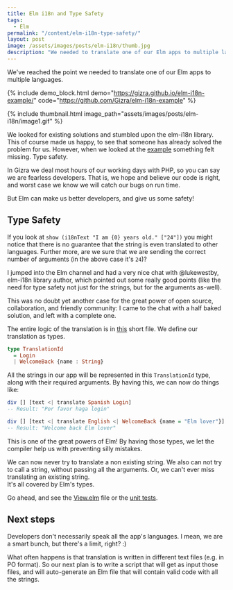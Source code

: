 ```yaml
---
title: Elm i18n and Type Safety
tags:
  - Elm
permalink: "/content/elm-i18n-type-safety/"
layout: post
image: /assets/images/posts/elm-i18n/thumb.jpg
description: "We needed to translate one of our Elm apps to multiple languages. We stumbled upon the elm-i18n library. However, something was missing. Type safety."
---
```




We've reached the point we needed to translate one of our Elm apps to multiple languages.

{% include demo_block.html demo="https://gizra.github.io/elm-i18n-example/" code="https://github.com/Gizra/elm-i18n-example" %}

{% include thumbnail.html image_path="assets/images/posts/elm-i18n/image1.gif" %}

We looked for existing solutions and stumbled upon the elm-i18n library. This
of course made us happy, to see that someone has already solved the problem for us. However, when we looked at the [example](https://github.com/lukewestby/elm-i18n/tree/84d7da3a51d52a89d1e3371bfeb4f34eab05341c#example) something felt missing. Type safety.

In Gizra we deal most hours of our working days with PHP, so you can say we are
fearless developers. That is, we hope and believe our code is right, and
worst case we know we will catch our bugs on run time.

But Elm can make us better developers, and give us some safety!

<!-- more -->

## Type Safety

If you look at `show (i18nText "I am {0} years old." ["24"])` you might notice that there is no guarantee that the string is even translated to other languages. Further more, are we sure that we are sending the correct number of arguments (in the above case it's `24`)?

I jumped into the Elm channel and had a very nice chat with @lukewestby, elm-i18n library author, which pointed out some really good points (like the need for type safety not just for the strings, but for the arguments as-well).

This was no doubt yet another case for the great power of open source, collaboration, and friendly community: I came to the chat with a half baked solution, and left with a complete one.

The entire logic of the translation is in [this](https://github.com/Gizra/elm-i18n-example/blob/master/Translation/Utils.elm) short file. We define our translation as types.

```haskell
type TranslationId
  = Login
  | WelcomeBack {name : String}
```

All the strings in our app will be represented in this `TranslationId` type, along with their required arguments. By having this, we can now do things like:

```haskell
div [] [text <| translate Spanish Login]
-- Result: "Por favor haga login"

div [] [text <| translate English <| WelcomeBack {name = "Elm lover"}]
-- Result: "Welcome back Elm lover"
```

This is one of the great powers of Elm! By having those types, we let the compiler help us with preventing silly mistakes.

We can now never try to translate a non existing string. We also can not try to call a string, without passing all the arguments.
Or, we can't ever miss translating an existing string.  
It's all covered by Elm's types.

Go ahead, and see the [View.elm](https://github.com/Gizra/elm-i18n-example/blob/master/App/View.elm#L11) file or the [unit tests](https://github.com/Gizra/elm-i18n-example/blob/master/Translation/Test.elm).

## Next steps

Developers don't necessarily speak all the app's languages. I mean, we are a smart bunch, but there's a limit, right? :)

What often happens is that translation is written in different text files (e.g. in PO format). So our next plan is to write a script that will get as input those files, and will auto-generate an Elm file that will contain
valid code with all the strings.
